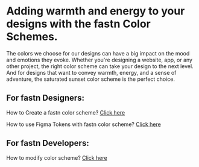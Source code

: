 # Adding warmth and energy to your designs with the fastn Color Schemes.

The colors we choose for our designs can have a big impact on the mood and emotions they evoke. Whether you're designing a website, app, or any other project, the right color scheme can take your design to the next level. And for designs that want to convey warmth, energy, and a sense of adventure, the saturated sunset color scheme is the perfect choice.


## For fastn Designers:

How to Create a fastn color scheme? [Click here](https://fastn.com/figma-to-fastn-cs/)


How to use Figma Tokens with fastn color scheme? [Click here](https://fastn.com/figma/)


## For fastn Developers:

How to modify color scheme? [Click here](https://fastn.com/modify-cs/)

